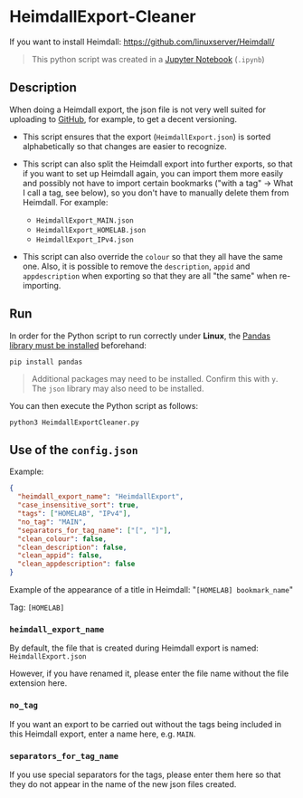 # HeimdallExport-Cleaner

If you want to install Heimdall: https://github.com/linuxserver/Heimdall/

> This python script was created in a [Jupyter Notebook](https://jupyter.org/) (`.ipynb`)

## Description

When doing a Heimdall export, the json file is not very well suited for uploading to [GitHub](https://github.com/), for example, to get a decent versioning.

- This script ensures that the export (`HeimdallExport.json`) is sorted alphabetically so that changes are easier to recognize.

- This script can also split the Heimdall export into further exports, so that if you want to set up Heimdall again, you can import them more easily and possibly not have to import certain bookmarks ("with a tag" -> What I call a tag, see below), so you don't have to manually delete them from Heimdall.
  For example:

  - `HeimdallExport_MAIN.json`
  - `HeimdallExport_HOMELAB.json`
  - `HeimdallExport_IPv4.json`

- This script can also override the `colour` so that they all have the same one. Also, it is possible to remove the `description`, `appid` and `appdescription` when exporting so that they are all "the same" when re-importing.

## Run

In order for the Python script to run correctly under **Linux**, the [Pandas library must be installed](https://pandas.pydata.org/docs/getting_started/install.html#installing-from-pypi) beforehand:

```Shell
pip install pandas
```

> Additional packages may need to be installed. Confirm this with `y`. The `json` library may also need to be installed.

You can then execute the Python script as follows:

```Shell
python3 HeimdallExportCleaner.py
```

## Use of the `config.json`

Example:

```json
{
  "heimdall_export_name": "HeimdallExport",
  "case_insensitive_sort": true,
  "tags": ["HOMELAB", "IPv4"],
  "no_tag": "MAIN",
  "separators_for_tag_name": ["[", "]"],
  "clean_colour": false,
  "clean_description": false,
  "clean_appid": false,
  "clean_appdescription": false
}
```

Example of the appearance of a title in Heimdall: "`[HOMELAB] bookmark_name`"

Tag: `[HOMELAB]`

### `heimdall_export_name`

By default, the file that is created during Heimdall export is named: `HeimdallExport.json`

However, if you have renamed it, please enter the file name without the file extension here.

### `no_tag`

If you want an export to be carried out without the tags being included in this Heimdall export, enter a name here, e.g. `MAIN`.

### `separators_for_tag_name`

If you use special separators for the tags, please enter them here so that they do not appear in the name of the new json files created.
